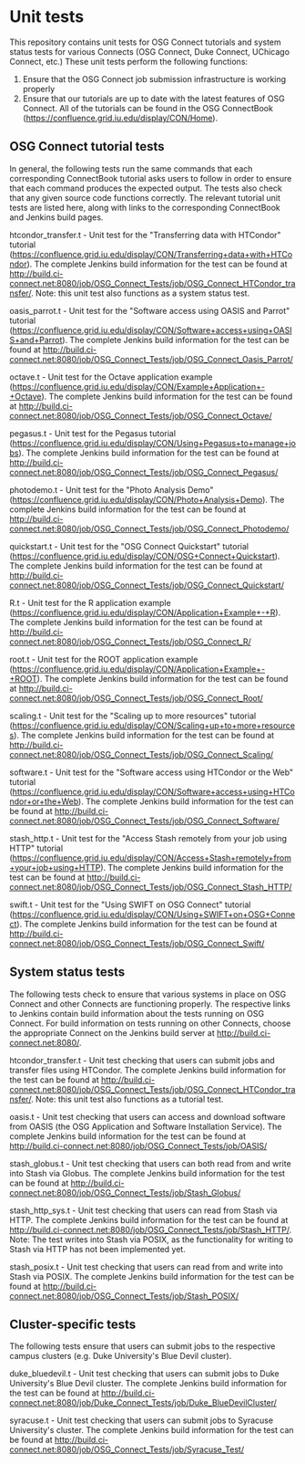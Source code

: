 Unit tests
==========

This repository contains unit tests for OSG Connect tutorials and system status tests for various Connects (OSG Connect, Duke Connect, UChicago Connect, etc.) 
These unit tests perform the following functions:
  1. Ensure that the OSG Connect job submission infrastructure is working properly
  2. Ensure that our tutorials are up to date with the latest features of OSG Connect. All of the tutorials can be found in the OSG ConnectBook (https://confluence.grid.iu.edu/display/CON/Home).

OSG Connect tutorial tests
--------------------------
In general, the following tests run the same commands that each corresponding ConnectBook tutorial asks users to follow in order to ensure that each command produces the expected output. The tests also check that any given source code functions correctly. The relevant tutorial unit tests are listed here, along with links to the corresponding ConnectBook and Jenkins build pages.

htcondor_transfer.t - Unit test for the "Transferring data with HTCondor" tutorial (https://confluence.grid.iu.edu/display/CON/Transferring+data+with+HTCondor). The complete Jenkins build information for the test can be found at http://build.ci-connect.net:8080/job/OSG_Connect_Tests/job/OSG_Connect_HTCondor_transfer/. Note: this unit test also functions as a system status test.

oasis_parrot.t - Unit test for the "Software access using OASIS and Parrot" tutorial (https://confluence.grid.iu.edu/display/CON/Software+access+using+OASIS+and+Parrot). The complete Jenkins build information for the test can be found at http://build.ci-connect.net:8080/job/OSG_Connect_Tests/job/OSG_Connect_Oasis_Parrot/

octave.t - Unit test for the Octave application example (https://confluence.grid.iu.edu/display/CON/Example+Application+-+Octave). The complete Jenkins build information for the test can be found at http://build.ci-connect.net:8080/job/OSG_Connect_Tests/job/OSG_Connect_Octave/

pegasus.t - Unit test for the Pegasus tutorial (https://confluence.grid.iu.edu/display/CON/Using+Pegasus+to+manage+jobs). The complete Jenkins build information for the test can be found at http://build.ci-connect.net:8080/job/OSG_Connect_Tests/job/OSG_Connect_Pegasus/ 

photodemo.t - Unit test for the "Photo Analysis Demo" (https://confluence.grid.iu.edu/display/CON/Photo+Analysis+Demo). The complete Jenkins build information for the test can be found at http://build.ci-connect.net:8080/job/OSG_Connect_Tests/job/OSG_Connect_Photodemo/  

quickstart.t - Unit test for the "OSG Connect Quickstart" tutorial (https://confluence.grid.iu.edu/display/CON/OSG+Connect+Quickstart). The complete Jenkins build information for the test can be found at http://build.ci-connect.net:8080/job/OSG_Connect_Tests/job/OSG_Connect_Quickstart/

R.t - Unit test for the R application example (https://confluence.grid.iu.edu/display/CON/Application+Example+-+R). The complete Jenkins build information for the test can be found at http://build.ci-connect.net:8080/job/OSG_Connect_Tests/job/OSG_Connect_R/

root.t - Unit test for the ROOT application example (https://confluence.grid.iu.edu/display/CON/Application+Example+-+ROOT). The complete Jenkins build information for the test can be found at http://build.ci-connect.net:8080/job/OSG_Connect_Tests/job/OSG_Connect_Root/

scaling.t - Unit test for the "Scaling up to more resources" tutorial (https://confluence.grid.iu.edu/display/CON/Scaling+up+to+more+resources). The complete Jenkins build information for the test can be found at http://build.ci-connect.net:8080/job/OSG_Connect_Tests/job/OSG_Connect_Scaling/

software.t - Unit test for the "Software access using HTCondor or the Web" tutorial (https://confluence.grid.iu.edu/display/CON/Software+access+using+HTCondor+or+the+Web). The complete Jenkins build information for the test can be found at http://build.ci-connect.net:8080/job/OSG_Connect_Tests/job/OSG_Connect_Software/

stash_http.t - Unit test for the "Access Stash remotely from your job using HTTP" tutorial (https://confluence.grid.iu.edu/display/CON/Access+Stash+remotely+from+your+job+using+HTTP). The complete Jenkins build information for the test can be found at http://build.ci-connect.net:8080/job/OSG_Connect_Tests/job/OSG_Connect_Stash_HTTP/

swift.t - Unit test for the "Using SWIFT on OSG Connect" tutorial (https://confluence.grid.iu.edu/display/CON/Using+SWIFT+on+OSG+Connect). The complete Jenkins build information for the test can be found at http://build.ci-connect.net:8080/job/OSG_Connect_Tests/job/OSG_Connect_Swift/

System status tests
-------------------
The following tests check to ensure that various systems in place on OSG Connect and other Connects are functioning properly. The respective links to Jenkins contain build information about the tests running on OSG Connect. For build information on tests running on other Connects, choose the appropriate Connect on the Jenkins build server at http://build.ci-connect.net:8080/.

htcondor_transfer.t - Unit test checking that users can submit jobs and transfer files using HTCondor. The complete Jenkins build information for the test can be found at http://build.ci-connect.net:8080/job/OSG_Connect_Tests/job/OSG_Connect_HTCondor_transfer/. Note: this unit test also functions as a tutorial test.

oasis.t - Unit test checking that users can access and download software from OASIS (the OSG Application and Software Installation Service). The complete Jenkins build information for the test can be found at http://build.ci-connect.net:8080/job/OSG_Connect_Tests/job/OASIS/

stash_globus.t - Unit test checking that users can both read from and write into Stash via Globus. The complete Jenkins build information for the test can be found at http://build.ci-connect.net:8080/job/OSG_Connect_Tests/job/Stash_Globus/

stash_http_sys.t - Unit test checking that users can read from Stash via HTTP. The complete Jenkins build information for the test can be found at http://build.ci-connect.net:8080/job/OSG_Connect_Tests/job/Stash_HTTP/. Note: The test writes into Stash via POSIX, as the functionality for writing to Stash via HTTP has not been implemented yet. 

stash_posix.t - Unit test checking that users can read from and write into Stash via POSIX. The complete Jenkins build information for the test can be found at http://build.ci-connect.net:8080/job/OSG_Connect_Tests/job/Stash_POSIX/

Cluster-specific tests
----------------------
The following tests ensure that users can submit jobs to the respective campus clusters (e.g. Duke University's Blue Devil cluster).

duke_bluedevil.t - Unit test checking that users can submit jobs to Duke University's Blue Devil cluster. The complete Jenkins build information for the test can be found at http://build.ci-connect.net:8080/job/Duke_Connect_Tests/job/Duke_BlueDevilCluster/

syracuse.t - Unit test checking that users can submit jobs to Syracuse University's cluster. The complete Jenkins build information for the test can be found at http://build.ci-connect.net:8080/job/OSG_Connect_Tests/job/Syracuse_Test/